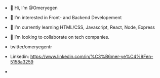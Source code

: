 - 👋 Hi, I’m @Omeryegen
- 👀 I’m interested in Front- and Backend Developement
- 🌱 I’m currently learning HTML/CSS, Javascript, React, Node, Express
- 💞️ I’m looking to collaborate on tech companies.

- twitter/omeryegentr
- Linkedin: https://www.linkedin.com/in/%C3%B6mer-ye%C4%9Fen-5158a3259

-


